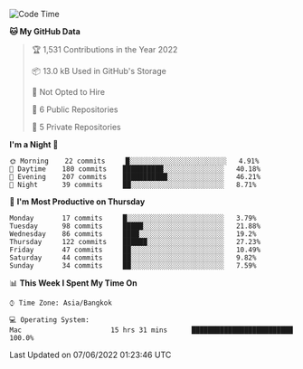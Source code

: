 <!--START_SECTION:waka-->
![Code Time](http://img.shields.io/badge/Code%20Time-0%20secs-blue)

**🐱 My GitHub Data** 

> 🏆 1,531 Contributions in the Year 2022
 > 
> 📦 13.0 kB Used in GitHub's Storage 
 > 
> 🚫 Not Opted to Hire
 > 
> 📜 6 Public Repositories 
 > 
> 🔑 5 Private Repositories  
 > 
**I'm a Night 🦉** 

```text
🌞 Morning    22 commits     █░░░░░░░░░░░░░░░░░░░░░░░░   4.91% 
🌆 Daytime    180 commits    ██████████░░░░░░░░░░░░░░░   40.18% 
🌃 Evening    207 commits    ███████████░░░░░░░░░░░░░░   46.21% 
🌙 Night      39 commits     ██░░░░░░░░░░░░░░░░░░░░░░░   8.71%

```
📅 **I'm Most Productive on Thursday** 

```text
Monday       17 commits     █░░░░░░░░░░░░░░░░░░░░░░░░   3.79% 
Tuesday      98 commits     █████░░░░░░░░░░░░░░░░░░░░   21.88% 
Wednesday    86 commits     ████░░░░░░░░░░░░░░░░░░░░░   19.2% 
Thursday     122 commits    ██████░░░░░░░░░░░░░░░░░░░   27.23% 
Friday       47 commits     ██░░░░░░░░░░░░░░░░░░░░░░░   10.49% 
Saturday     44 commits     ██░░░░░░░░░░░░░░░░░░░░░░░   9.82% 
Sunday       34 commits     ██░░░░░░░░░░░░░░░░░░░░░░░   7.59%

```


📊 **This Week I Spent My Time On** 

```text
⌚︎ Time Zone: Asia/Bangkok

💻 Operating System: 
Mac                      15 hrs 31 mins      █████████████████████████   100.0%

```


 Last Updated on 07/06/2022 01:23:46 UTC
<!--END_SECTION:waka-->